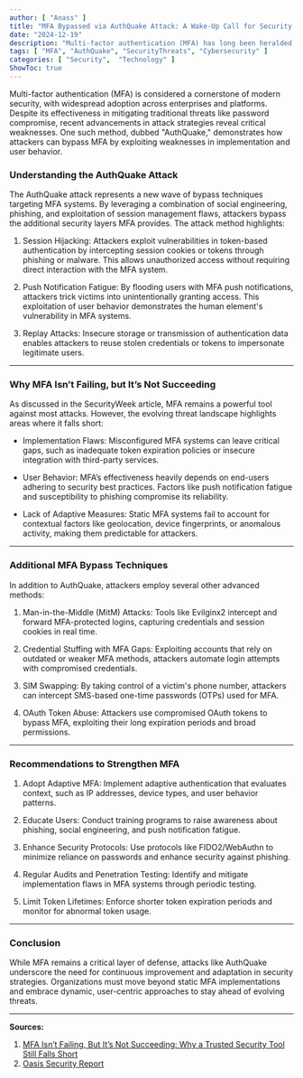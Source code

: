 ```yaml
---
author: [ "Anass" ]
title: "MFA Bypassed via AuthQuake Attack: A Wake-Up Call for Security Teams"
date: "2024-12-19"
description: "Multi-factor authentication (MFA) has long been heralded as a critical security measure against cyberattacks. However, sophisticated attack methods like AuthQuake are undermining its effectiveness. This article explores the vulnerabilities in MFA systems, highlights the AuthQuake attack method, and discusses why MFA's trusted security tool status is being challenged."
tags: [ "MFA", "AuthQuake", "SecurityThreats", "Cybersecurity" ]
categories: [ "Security",  "Technology" ]
ShowToc: true
---
```


Multi-factor authentication (MFA) is considered a cornerstone of modern security, with widespread adoption across enterprises and platforms. Despite its effectiveness in mitigating traditional threats like password compromise, recent advancements in attack strategies reveal critical weaknesses. One such method, dubbed "AuthQuake," demonstrates how attackers can bypass MFA by exploiting weaknesses in implementation and user behavior.

### Understanding the AuthQuake Attack

The AuthQuake attack represents a new wave of bypass techniques targeting MFA systems. By leveraging a combination of social engineering, phishing, and exploitation of session management flaws, attackers bypass the additional security layers MFA provides. The attack method highlights:

1. Session Hijacking:
Attackers exploit vulnerabilities in token-based authentication by intercepting session cookies or tokens through phishing or malware. This allows unauthorized access without requiring direct interaction with the MFA system.

2. Push Notification Fatigue:
By flooding users with MFA push notifications, attackers trick victims into unintentionally granting access. This exploitation of user behavior demonstrates the human element's vulnerability in MFA systems.

3. Replay Attacks:
Insecure storage or transmission of authentication data enables attackers to reuse stolen credentials or tokens to impersonate legitimate users.

---

### Why MFA Isn’t Failing, but It’s Not Succeeding

As discussed in the SecurityWeek article, MFA remains a powerful tool against most attacks. However, the evolving threat landscape highlights areas where it falls short:

- Implementation Flaws:
Misconfigured MFA systems can leave critical gaps, such as inadequate token expiration policies or insecure integration with third-party services.

- User Behavior:
MFA’s effectiveness heavily depends on end-users adhering to security best practices. Factors like push notification fatigue and susceptibility to phishing compromise its reliability.

- Lack of Adaptive Measures:
Static MFA systems fail to account for contextual factors like geolocation, device fingerprints, or anomalous activity, making them predictable for attackers.

---

### Additional MFA Bypass Techniques

In addition to AuthQuake, attackers employ several other advanced methods:

1. Man-in-the-Middle (MitM) Attacks:
Tools like Evilginx2 intercept and forward MFA-protected logins, capturing credentials and session cookies in real time.

2. Credential Stuffing with MFA Gaps:
Exploiting accounts that rely on outdated or weaker MFA methods, attackers automate login attempts with compromised credentials.

3. SIM Swapping:
By taking control of a victim's phone number, attackers can intercept SMS-based one-time passwords (OTPs) used for MFA.

4. OAuth Token Abuse:
Attackers use compromised OAuth tokens to bypass MFA, exploiting their long expiration periods and broad permissions.

---

### Recommendations to Strengthen MFA

1. Adopt Adaptive MFA:
Implement adaptive authentication that evaluates context, such as IP addresses, device types, and user behavior patterns.

2. Educate Users:
Conduct training programs to raise awareness about phishing, social engineering, and push notification fatigue.

3. Enhance Security Protocols:
Use protocols like FIDO2/WebAuthn to minimize reliance on passwords and enhance security against phishing.

4. Regular Audits and Penetration Testing:
Identify and mitigate implementation flaws in MFA systems through periodic testing.

5. Limit Token Lifetimes:
Enforce shorter token expiration periods and monitor for abnormal token usage.

---

### Conclusion

While MFA remains a critical layer of defense, attacks like AuthQuake underscore the need for continuous improvement and adaptation in security strategies. Organizations must move beyond static MFA implementations and embrace dynamic, user-centric approaches to stay ahead of evolving threats.

---

**Sources:**

1. [MFA Isn’t Failing, But It’s Not Succeeding: Why a Trusted Security Tool Still Falls Short](https://www.securityweek.com/mfa-isnt-failing-but-its-not-succeeding-why-a-trusted-security-tool-still-falls-short/)
2. [Oasis Security Report](https://pages.oasis.security/rs/106-PZV-596/images/oasis-security-authquake-mfa-bypass.pdf?version=0)
